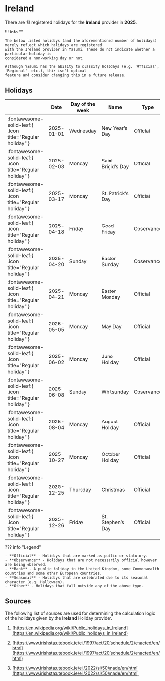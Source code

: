 # Ireland

There are _13_ registered holidays for the **Ireland** provider in **2025**.

!!! info ""

    The below listed holidays (and the aforementioned number of holidays) merely reflect which holidays are registered
    with the Ireland provider in Yasumi. These do not indicate whether a particular holiday is
    considered a non-working day or not.

    Although Yasumi has the ability to classify holidays (e.g. 'Official', 'Regional', etc.), this isn't optimal
    feature and consider changing this in a future release.

## Holidays

|     | Date | Day of the week | Name | Type |
| --- | ---- | --------------- | ---- | ---- |
| :fontawesome-solid-leaf:{ .icon title="Regular holiday" } | 2025-01-01 | Wednesday | New Year’s Day | Official |
| :fontawesome-solid-leaf:{ .icon title="Regular holiday" } | 2025-02-03 | Monday | Saint Brigid’s Day | Official |
| :fontawesome-solid-leaf:{ .icon title="Regular holiday" } | 2025-03-17 | Monday | St. Patrick’s Day | Official |
| :fontawesome-solid-leaf:{ .icon title="Regular holiday" } | 2025-04-18 | Friday | Good Friday | Observance |
| :fontawesome-solid-leaf:{ .icon title="Regular holiday" } | 2025-04-20 | Sunday | Easter Sunday | Observance |
| :fontawesome-solid-leaf:{ .icon title="Regular holiday" } | 2025-04-21 | Monday | Easter Monday | Official |
| :fontawesome-solid-leaf:{ .icon title="Regular holiday" } | 2025-05-05 | Monday | May Day | Official |
| :fontawesome-solid-leaf:{ .icon title="Regular holiday" } | 2025-06-02 | Monday | June Holiday | Official |
| :fontawesome-solid-leaf:{ .icon title="Regular holiday" } | 2025-06-08 | Sunday | Whitsunday | Observance |
| :fontawesome-solid-leaf:{ .icon title="Regular holiday" } | 2025-08-04 | Monday | August Holiday | Official |
| :fontawesome-solid-leaf:{ .icon title="Regular holiday" } | 2025-10-27 | Monday | October Holiday | Official |
| :fontawesome-solid-leaf:{ .icon title="Regular holiday" } | 2025-12-25 | Thursday | Christmas | Official |
| :fontawesome-solid-leaf:{ .icon title="Regular holiday" } | 2025-12-26 | Friday | St. Stephen’s Day | Official |

??? info "Legend"

    - **Official** - Holidays that are marked as public or statutory.
    - **Observance** - Holidays that are not necessarily official however are being observed.
    - **Bank** - A public holiday in the United Kingdom, some Commonwealth countries and some other European countries.
    - **Seasonal** - Holidays that are celebrated due to its seasonal character (e.g. Halloween).
    - **Other** - Holidays that fall outside any of the above type.

## Sources

The following list of sources are used for determining the calculation logic of
the holidays given by the **Ireland** Holiday provider.


1. [https://en.wikipedia.org/wiki/Public_holidays_in_Ireland](https://en.wikipedia.org/wiki/Public_holidays_in_Ireland)
   
1. [https://www.irishstatutebook.ie/eli/1997/act/20/schedule/2/enacted/en/html](https://www.irishstatutebook.ie/eli/1997/act/20/schedule/2/enacted/en/html)
   
1. [https://www.irishstatutebook.ie/eli/2022/si/50/made/en/html](https://www.irishstatutebook.ie/eli/2022/si/50/made/en/html)
   